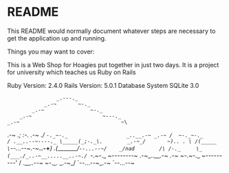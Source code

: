 # README

This README would normally document whatever steps are necessary to get the
application up and running.

Things you may want to cover:


This is a Web Shop for Hoagies put together in just two days. It is a project for university which teaches us Ruby on Rails

Ruby Version: 2.4.0
Rails Version: 5.0.1
Database System SQLite 3.0


                    _.---._
                _.-~       ~-._
            _.-~               ~-._
        _.-~                       ~---._
    _.-~                                 ~\
 .-~                                    _.;
 :-._                               _.-~ ./
 `-._~-._                   _..__.-~ _.-~
  /  ~-._~-._              / .__..--~----._
 \_____(_;-._\.        _.-~_/       ~).. . \
    /(_____  \`--...--~_.-~______..-+_______)
  .(_________/`--...--~/    _/nad        /\
 /-._     \_     (___./_..-~__.....__..-~./
 `-._~-._   ~\--------~  .-~_..__.-~ _.-~
     ~-._~-._ ~---------'  / .__..--~
         ~-._\.        _.-~_/
             \`--...--~_.-~
              `--...--~
